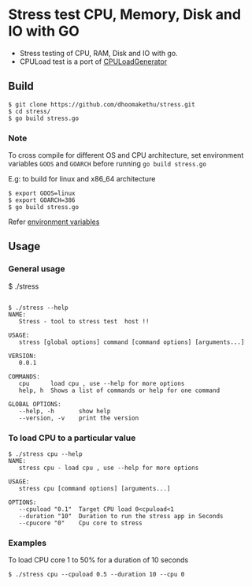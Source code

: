 # **Stress test CPU, Memory, Disk and IO with GO** #

* Stress testing of CPU, RAM, Disk and IO with go.
* CPULoad test is a port of [CPULoadGenerator](https://github.com/GaetanoCarlucci/CPULoadGenerator)

## Build ##

```
$ git clone https://github.com/dhoomakethu/stress.git
$ cd stress/
$ go build stress.go
```
### Note ###
To cross compile for different OS and CPU architecture, set environment variables `GOOS` and `GOARCH` before running `go build stress.go`

E.g: to build for linux and x86_64 architecture
```
$ export GOOS=linux
$ export GOARCH=386
$ go build stress.go
```
Refer [environment variables](https://golang.org/doc/install/source#environment)

## Usage ##
### General usage ###
$ ./stress <command> <options>
```

$ ./stress --help
NAME:
   Stress - tool to stress test  host !!

USAGE:
   stress [global options] command [command options] [arguments...]

VERSION:
   0.0.1

COMMANDS:
   cpu		load cpu , use --help for more options
   help, h	Shows a list of commands or help for one command

GLOBAL OPTIONS:
   --help, -h		show help
   --version, -v	print the version
```
### To load CPU to a particular value ###
```
$ ./stress cpu --help
NAME:
   stress cpu - load cpu , use --help for more options

USAGE:
   stress cpu [command options] [arguments...]

OPTIONS:
   --cpuload "0.1"	Target CPU load 0<cpuload<1
   --duration "10"	Duration to run the stress app in Seconds
   --cpucore "0"	Cpu core to stress
```
### Examples ###
To load CPU core 1 to 50% for a duration of 10 seconds 

```
$ ./stress cpu --cpuload 0.5 --duration 10 --cpu 0
```